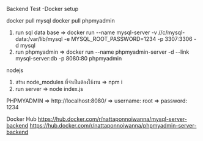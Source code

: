   Backend Test
-Docker setup

docker pull mysql
docker pull phpmyadmin

1. run sql data base 
=> docker run --name mysql-server -v //c/mysql-data:/var/lib/mysql -e MYSQL_ROOT_PASSWORD=1234 -p 3307:3306 -d mysql
2. run phpmyadmin
=> docker run --name phpmyadmin-server -d --link mysql-server:db -p 8080:80 phpmyadmin

nodejs
1. สร้าง node_modules ที่จำเป็นต้องใช้งาน
=> npm i
2. run server
=> node index.js

PHPMYADMIN
=> http://localhost:8080/
=> username: root
=> password: 1234

Docker Hub
https://hub.docker.com/r/nattaponnoiwanna/mysql-server-backend
https://hub.docker.com/r/nattaponnoiwanna/phpmyadmin-server-backend
